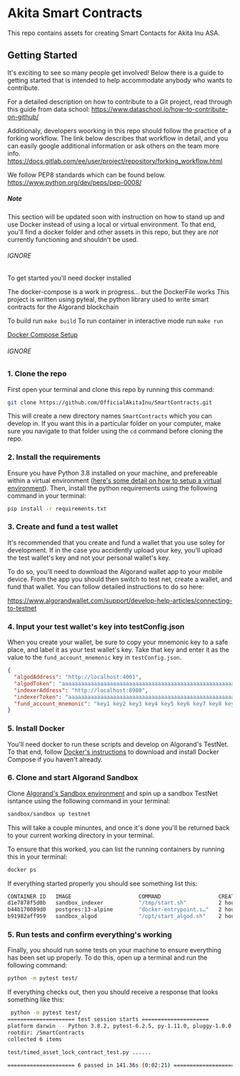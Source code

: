 # Akita Smart Contracts

This repo contains assets for creating Smart Contacts for Akita Inu ASA. 
## Getting Started

It's exciting to see so many people get involved! Below there is a guide to 
getting started that is intended to help accommodate anybody  who wants to 
contribute.  

For a detailed description on how to contribute to a Git project, read through 
this guide from data school:
https://www.dataschool.io/how-to-contribute-on-github/

Additionaly, developers woorking in this repo should follow the practice of a forking workflow.
The link below describes that workflow in detail, and you can easily google additional information 
or ask others on the team more info.
https://docs.gitlab.com/ee/user/project/repository/forking_workflow.html

We follow PEP8 standards which can be found below.
https://www.python.org/dev/peps/pep-0008/

##### Note
This section will be updated soon with instruction on how to stand up and use Docker
instead of using a local or virtual environment. To that end, you'll find a docker folder
and other assets in this repo, but they are *not* currently functioning and shouldn't be used.

###### IGNORE
To get started you'll need docker installed

The docker-compose is a work in progress...
but the DockerFile works
This project is written using pyteal, the python library used to write smart contracts for the Algorand blockchain

To build run `make build`
To run container in interactive mode run `make run`

[Docker Compose Setup](docs/start_docker_readme.md)
###### IGNORE


### 1. Clone the repo
First open your terminal and clone this repo by running this command:
```bash
git clone https://github.com/OfficialAkitaInu/SmartContracts.git
```

This will create a new directory names `SmartContracts` which you can develop in.
If you want this in a particular folder on your computer, make sure you navigate to 
that folder using the `cd` command before cloning the repo.

### 2. Install the requirements

Ensure you have Python 3.8 installed on your machine, and prefereable within a virtual environment
([here's some detail on how to setup a virtual environment]([https://mothergeo-py.readthedocs.io/en/latest/development/how-to/venv-win.html)).
Then, install the python requirements using the following command in your terminal:
```bash
pip install -r requirements.txt
```

### 3. Create and fund a test wallet
It's recommended that you create and fund a wallet that you use soley for development.
If in the case you accidently upload your key, you'll upload the test wallet's key and 
not your personal wallet's key.

To do so, you'll need to download the Algorand wallet app to your mobile device. From the app
you should then switch to test net, create a wallet, and fund that wallet.
You can follow detailed instructions to do so here:


https://www.algorandwallet.com/support/develop-help-articles/connecting-to-testnet

### 4. Input your test wallet's key into testConfig.json
When you create your wallet, be sure to copy your mnemonic key to a safe place,
and label it as your test wallet's key. Take that key and enter it as the value 
to the `fund_account_mnemonic` key in `testConfig.json`. 

```json
{
  "algodAddress": "http://localhost:4001",
  "algodToken": "aaaaaaaaaaaaaaaaaaaaaaaaaaaaaaaaaaaaaaaaaaaaaaaaaaaaaaaaaaaaaaaa",
  "indexerAddress": "http://localhost:8980",
  "indexerToken": "aaaaaaaaaaaaaaaaaaaaaaaaaaaaaaaaaaaaaaaaaaaaaaaaaaaaaaaaaaaaaaaa",
  "fund_account_mnemonic": "key1 key2 key3 key4 key5 key6 key7 key8 key9 key10 key11 key12 key13 key14 key15 key16 key17 key18 key19 key20 key21 key22 key23 key24 key25"
}
```
### 5. Install Docker
You'll need docker to run these scripts and develop on Algorand's TestNet. To that
end, follow [Docker's instructions](https://docs.docker.com/compose/install/) to
download and install Docker Compose if you haven't already.


### 6. Clone and start Algorand Sandbox

Clone [Algorand's Sandbox environment](https://github.com/algorand/sandbox) and spin up a sandbox
TestNet isntance using the following command in your terminal:

```bash
sandbox/sandbox up testnet
```

This will take a couple minuntes, and once it's done you'll be returned back to your
current working directory in your terminal.

To ensure that this worked, you can list the running containers by running this in 
your terminal:
```bash
docker ps
```

If everything started properly you should see something list this:

```bash
CONTAINER ID   IMAGE                     COMMAND                  CREATED        STATUS        PORTS                                                      NAMES
d1e7878f5d0b   sandbox_indexer           "/tmp/start.sh"          2 hours ago   Up 2 hours   0.0.0.0:8980->8980/tcp                                     algorand-sandbox-indexer
b44b170089d0   postgres:13-alpine        "docker-entrypoint.s…"   2 hours ago   Up 2 hours   0.0.0.0:5433->5432/tcp                                     algorand-sandbox-postgres
b91982aff959   sandbox_algod             "/opt/start_algod.sh"    2 hours ago   Up 2 hours   0.0.0.0:4001-4002->4001-4002/tcp, 0.0.0.0:9392->9392/tcp   algorand-sandbox-algod
```

### 5. Run tests and confirm everything's working
Finally, you should run some tests on your machine to ensure everything has been
set up properly. To do this, open up a terminal and run the following command:

```bash
python -m pytest test/
```

If everything checks out, then you should receive a response that looks something
like this:
```bash
 python -m pytest test/
===================== test session starts =====================
platform darwin -- Python 3.8.2, pytest-6.2.5, py-1.11.0, pluggy-1.0.0
rootdir: /SmartContracts
collected 6 items                                                                                                                                                                                                                      

test/timed_asset_lock_contract_test.py ......                                                                                                                                                                                    [100%]

===================== 6 passed in 141.36s (0:02:21) =====================
```
